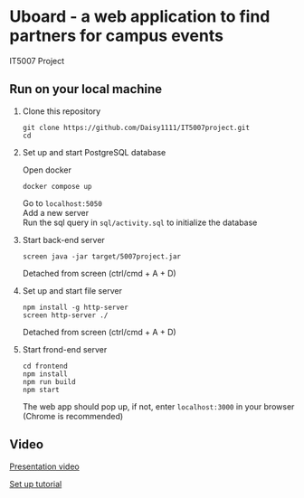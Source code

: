 # Uboard - a web application to find partners for campus events
IT5007 Project

## Run on your local machine   
   
1. Clone this repository

    ```
    git clone https://github.com/Daisy1111/IT5007project.git
    cd
    ```   

2. Set up and start PostgreSQL database

    Open docker

    ```
    docker compose up
    ```

    Go to `localhost:5050`  
    Add a new server  
    Run the sql query in `sql/activity.sql` to initialize the database

3. Start back-end server

    ```
    screen java -jar target/5007project.jar 
    ```

    Detached from screen (ctrl/cmd + A + D)

4. Set up and start file server

    ```
    npm install -g http-server
    screen http-server ./
    ```

    Detached from screen (ctrl/cmd + A + D)

5. Start frond-end server

    ```
    cd frontend
    npm install
    npm run build
    npm start
    ```

    The web app should pop up, if not, enter `localhost:3000` in your browser (Chrome is recommended)

## Video

[Presentation video]()

[Set up tutorial]()
